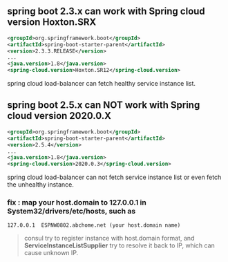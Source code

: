 
##  spring boot 2.3.x can work with Spring cloud version Hoxton.SRX
``` bom.xml
<groupId>org.springframework.boot</groupId>
<artifactId>spring-boot-starter-parent</artifactId>
<version>2.3.3.RELEASE</version>
...
<java.version>1.8</java.version>
<spring-cloud.version>Hoxton.SR12</spring-cloud.version>
```

spring cloud load-balancer can fetch healthy service instance list.


##  spring boot 2.5.x can NOT work with Spring cloud version 2020.0.X
``` bom.xml
<groupId>org.springframework.boot</groupId>
<artifactId>spring-boot-starter-parent</artifactId>
<version>2.5.4</version>
...
<java.version>1.8</java.version>
<spring-cloud.version>2020.0.3</spring-cloud.version>
```

spring cloud load-balancer can not fetch service instance list 
or even fetch the unhealthy instance.

### fix : map your host.domain to 127.0.0.1 in System32/drivers/etc/hosts, such as
```
127.0.0.1  ESPNW0802.abchome.net (your host.domain name)
```
> consul try to register instance with host.domain format, 
> and **ServiceInstanceListSupplier** try to resolve it back to IP, 
> which can cause unknown IP.
> 
